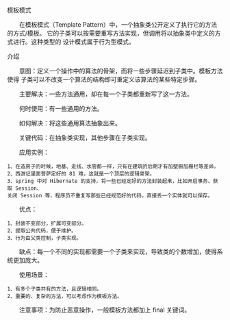 模板模式

　　在模板模式（Template Pattern）中，一个抽象类公开定义了执行它的方法的方式/模板。
它的子类可以按需要重写方法实现，但调用将以抽象类中定义的方式进行。这种类型的
设计模式属于行为型模式。

介绍

　　意图：定义一个操作中的算法的骨架，而将一些步骤延迟到子类中。模板方法使得
子类可以不改变一个算法的结构即可重定义该算法的某些特定步骤。

　　主要解决：一些方法通用，却在每一个子类都重新写了这一方法。

　　何时使用：有一些通用的方法。

　　如何解决：将这些通用算法抽象出来。

　　关键代码：在抽象类实现，其他步骤在子类实现。

　　应用实例： 
    
    1、在造房子的时候，地基、走线、水管都一样，只有在建筑的后期才有加壁橱加栅栏等差异。
    2、西游记里面菩萨定好的 81 难，这就是一个顶层的逻辑骨架。 
    3、spring 中对 Hibernate 的支持，将一些已经定好的方法封装起来，比如开启事务、获取 Session、
    关闭 Session 等，程序员不重复写那些已经规范好的代码，直接丢一个实体就可以保存。

　　优点： 

    1、封装不变部分，扩展可变部分。 
    2、提取公共代码，便于维护。 
    3、行为由父类控制，子类实现。

　　缺点：每一个不同的实现都需要一个子类来实现，导致类的个数增加，使得系统更加庞大。

　　使用场景： 

    1、有多个子类共有的方法，且逻辑相同。 
    2、重要的、复杂的方法，可以考虑作为模板方法。

　　注意事项：为防止恶意操作，一般模板方法都加上 final 关键词。